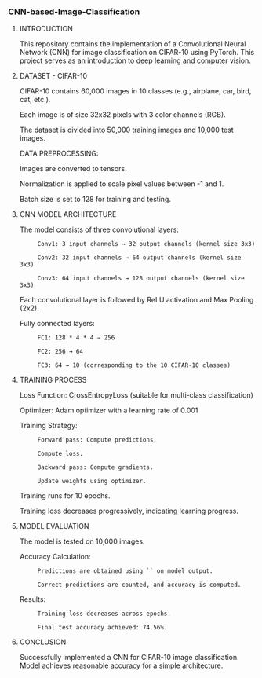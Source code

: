 ### CNN-based-Image-Classification




1. INTRODUCTION

      This repository contains the implementation of a Convolutional Neural Network (CNN) for image classification on CIFAR-10 using PyTorch. This project serves as an introduction to deep              learning and computer vision.

2. DATASET - CIFAR-10

      CIFAR-10 contains 60,000 images in 10 classes (e.g., airplane, car, bird, cat, etc.).

      Each image is of size 32x32 pixels with 3 color channels (RGB).

      The dataset is divided into 50,000 training images and 10,000 test images.

      DATA PREPROCESSING:

      Images are converted to tensors.

      Normalization is applied to scale pixel values between -1 and 1.

      Batch size is set to 128 for training and testing.

3. CNN MODEL ARCHITECTURE

      The model consists of three convolutional layers:

            Conv1: 3 input channels → 32 output channels (kernel size 3x3)

            Conv2: 32 input channels → 64 output channels (kernel size 3x3)

            Conv3: 64 input channels → 128 output channels (kernel size 3x3)

      Each convolutional layer is followed by ReLU activation and Max Pooling (2x2).

      Fully connected layers:

            FC1: 128 * 4 * 4 → 256

            FC2: 256 → 64

            FC3: 64 → 10 (corresponding to the 10 CIFAR-10 classes)

4. TRAINING PROCESS

      Loss Function: CrossEntropyLoss (suitable for multi-class classification)

      Optimizer: Adam optimizer with a learning rate of 0.001

      Training Strategy:

            Forward pass: Compute predictions.

            Compute loss.

            Backward pass: Compute gradients.

            Update weights using optimizer.

      Training runs for 10 epochs.

      Training loss decreases progressively, indicating learning progress.

5. MODEL EVALUATION

      The model is tested on 10,000 images.

      Accuracy Calculation:

            Predictions are obtained using `` on model output.

            Correct predictions are counted, and accuracy is computed.

      Results:

            Training loss decreases across epochs.
      
            Final test accuracy achieved: 74.56%.

6. CONCLUSION

      Successfully implemented a CNN for CIFAR-10 image classification.
      Model achieves reasonable accuracy for a simple architecture.
